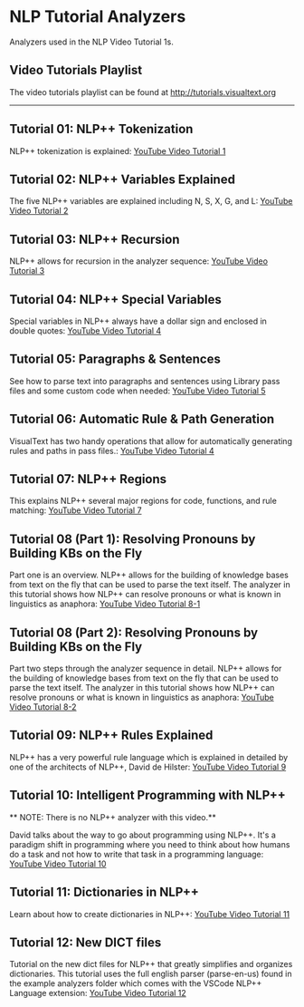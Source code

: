 # NLP Tutorial Analyzers

Analyzers used in the NLP Video Tutorial 1s. 

## Video Tutorials Playlist

The video tutorials playlist can be found at http://tutorials.visualtext.org

---

## Tutorial 01: NLP++ Tokenization

NLP++ tokenization is explained: [YouTube Video Tutorial 1](https://youtu.be/Mya__3ZiBTk)

## Tutorial 02: NLP++ Variables Explained

The five NLP++ variables are explained including N, S, X, G, and L: [YouTube Video Tutorial 2](https://youtu.be/i0x1435QFDs)

## Tutorial 03: NLP++ Recursion

NLP++ allows for recursion in the analyzer sequence: [YouTube Video Tutorial 3](https://youtu.be/UoaPSf5kL94)

## Tutorial 04: NLP++ Special Variables

Special variables in NLP++ always have a dollar sign and enclosed in double quotes: [YouTube Video Tutorial 4](https://youtu.be/nDvgE0jvwK8)

## Tutorial 05: Paragraphs & Sentences

See how to parse text into paragraphs and sentences using Library pass files and some custom code when needed: [YouTube Video Tutorial 5](https://youtu.be/anoID8_ZTMw)

## Tutorial 06: Automatic Rule & Path Generation

VisualText has two handy operations that allow for automatically generating rules and paths in pass files.: [YouTube Video Tutorial 4](https://youtu.be/Su6vfRmURIE)

## Tutorial 07: NLP++ Regions

This explains NLP++ several major regions for code, functions, and rule matching: [YouTube Video Tutorial 7](https://youtu.be/zJyJlKn_q9Y)

## Tutorial 08 (Part 1): Resolving Pronouns by Building KBs on the Fly

Part one is an overview. NLP++ allows for the building of knowledge bases from text on the fly that can be used to parse the text itself. The analyzer in this tutorial shows how NLP++ can resolve pronouns or what is known in linguistics as anaphora: [YouTube Video Tutorial 8-1](https://youtu.be/YHsrd9TDKlE)

## Tutorial 08 (Part 2): Resolving Pronouns by Building KBs on the Fly

Part two steps through the analyzer sequence in detail.  NLP++ allows for the building of knowledge bases from text on the fly that can be used to parse the text itself. The analyzer in this tutorial shows how NLP++ can resolve pronouns or what is known in linguistics as anaphora: [YouTube Video Tutorial 8-2](https://youtu.be/KwGwslOvqWw)
## Tutorial 09: NLP++ Rules Explained

NLP++ has a very powerful rule language which is explained in detailed by one of the architects of NLP++, David de Hilster: [YouTube Video Tutorial 9](https://youtu.be/Nqmk1LlFcuQ)

## Tutorial 10: Intelligent Programming with NLP++

** NOTE: There is no NLP++ analyzer with this video.**

David talks about the way to go about programming using NLP++. It's a paradigm shift in programming where you need to think about how humans do a task and not how to write that task in a programming language: [YouTube Video Tutorial 10](https://youtu.be/y9wmbzSx27c)

## Tutorial 11: Dictionaries in NLP++

Learn about how to create dictionaries in NLP++: [YouTube Video Tutorial 11](https://youtu.be/wotPjDFTgu4)

## Tutorial 12: New DICT files

Tutorial on the new dict files for NLP++ that greatly simplifies and organizes dictionaries. This tutorial uses the full english parser (parse-en-us) found in the example analyzers folder which comes with the VSCode NLP++ Language extension: [YouTube Video Tutorial 12](https://youtu.be/RohelF8CP2k)